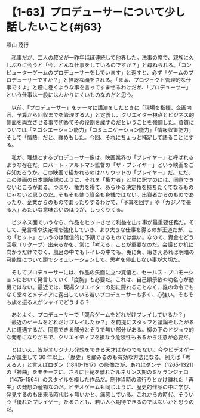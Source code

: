 # 【1-63】プロデューサーについて少し話したいこと{#j63}

<div class="author">照山 茂行</div>

　私事だが、二人の叔父が一昨年ほぼ連続して他界した。法事の席で、親族に久しぶりに会うと「今、どんな仕事をしているのですか？」と尋ねられる。「コンピューターゲームのプロデューサーをしています」と返すと、必ず「ゲームのプロデューサーですか？」と怪訝な顔をされる。「まぁ、プロジェクト管理的な仕事ですよ」と煙に巻くような事を言ってすませるわけだが、「プロデューサー」という仕事は一般にはわかりにくいものなのだと思う。

　以前、「プロデューサー」をテーマに講演をしたときに「現場を指揮、企画内容、予算から回収までを管理する人」と定義し、クリエイター視点とビジネス的側面を両立させる事で初めてその役割を成すのだということを強調した。資質については「ネゴシエーション能力」「コミュニケーション能力」「情報収集能力」そして「情熱」だと、纏めもした。今回、それにちょっと補足して語ることにする。

　私が、理想とするプロデューサー像は、映画業界の「プレイヤー」と呼ばれるような存在だ。ロバート・アルトマン監督の「ザ・プレイヤー」という映画をご存知だろうか。この映画で描かれるのはハリウッドの「プレイヤー」だ。ただ、この映画の日本語解説のように、それを「権力者」と単に訳すのには、同意できないところがある。つまり、権力を得て、あらゆる決定権を持ちたくてなるものじゃないと思うのだ。そもそも使う資金も身銭ではない。出資者からのものであったり、企業からのものであったりするわけで、「予算を回す」や「カジノで張る人」みたいな意味合いのほうが、しっくりくる。

　ビジネス面でいうなら、作品をヒットさせて利益を出す事が最重要任務だ。そして、発言権や決定権を強化していき、より大きな仕事を得るのが王道だが、この「ヒット」というのは確信的に予期できるものでは無い。なので、資金をどう回収（リクープ）出来るかを、常に「考える」ことが重要なのだ。会議とか机に向かうだけでなく、風呂の中でもトイレの中でも、兎に角、暇さえあれば明暗の可能性について頭でシミュレーションして、思考を停止しない事が大切だ。

　そしてプロデューサーには、作品の矢面に立つ覚悟と、セールス・プロモーションにおいて発言していく「度胸」も必要だ。これは、自己顕示欲や功名心が動機ではない。最近では、現場クリエイターの影に隠れることなく、誰の命令でもなく堂々とメディアに露出している若いプロデューサーも多く、心強い。そもそも旗を振る人がシャイでどうする？

　あとよく、プロデューサーで「競合ゲームをどれだけプレイしているか？」「最近のゲームをどれだけプレイしたか？」を前提にスタッフと議論をしたがる人に遭遇するが、同意できる部分とそうで無い部分がある。柳の下のドジョウ的な発想になりがちで、クリエイティブを損なう危険性もあるから注意が必要だ。

　とはいえ、皆がオリジナル発想をできる天才ばかりでもない。今やビデオゲームが誕生して 30 年以上、「歴史」を顧みるのも有効な方法になる。例えば「考える人」と言えばロダン（1840-1917）の彫像だが、あれはダンテ（1265-1321）の「神曲」をモチーフに、さらに世紀を離れたルネサンス期のミケランジェロ（1475-1564）のスタイルを模した作品だ。制作当時の流行りとかけ離れた「再生」の発想の産物なのだ。ビデオゲームも同じように、歴史的作品の中に学び、発見するのも出来る時代じゃ無いかと、痛感している。これからの時代、そういう「優れたプレイヤー」たることも、若い人へ期待できるのではないかと思うのだ。
